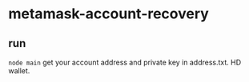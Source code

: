 # metamask-account-recovery  

## run
`node main`
get your account address and private key in address.txt.
HD wallet.
